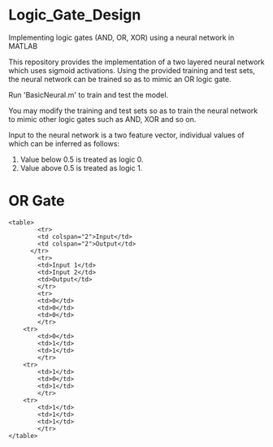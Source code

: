 # Logic_Gate_Design
Implementing logic gates (AND, OR, XOR) using a neural network in MATLAB

This repository provides the implementation of a two layered neural network which uses sigmoid activations.
Using the provided training and test sets, the neural network can be trained so as to mimic an OR logic gate.
 
Run 'BasicNeural.m' to train and test the model.
 
You may modify the training and test sets so as to train the neural network to mimic other logic gates such as AND, XOR and so on.

Input to the neural network is a two feature vector, individual values of which can be inferred as follows:
1. Value below 0.5 is treated as logic 0.
2. Value above 0.5 is treated as logic 1.

# OR Gate
	<table>
	    	<tr>
			<td colspan="2">Input</td> 
			<td colspan="2">Output</td> 
	   	  </tr>
	    	<tr>
			<td>Input 1</td>
			<td>Input 2</td>
			<td>Output</td>
	    	</tr>
		    <tr>
			<td>0</td>
			<td>0</td>
			<td>0</td>
	    	</tr>
        <tr>
			<td>0</td>
			<td>1</td>
			<td>1</td>
	    	</tr>
        <tr>
			<td>1</td>
			<td>0</td>
			<td>1</td>
	    	</tr>
        <tr>
			<td>1</td>
			<td>1</td>
			<td>1</td>
	    	</tr>
	</table>

